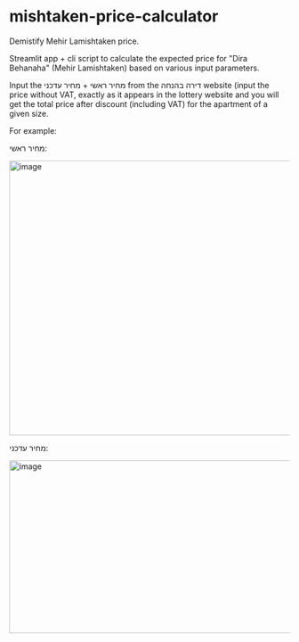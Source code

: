 # mishtaken-price-calculator
Demistify Mehir Lamishtaken price.

Streamlit app + cli script to calculate the expected price for "Dira Behanaha" (Mehir Lamishtaken) based on various input parameters.

Input the מחיר ראשי + מחיר עדכני from the דירה בהנחה website (input the price without VAT, exactly as it appears in the lottery website and you will get the total price after discount (including VAT) for the apartment of a given size.

For example:

מחיר ראשי:

<img width="614" height="493" alt="image" src="https://github.com/user-attachments/assets/82c0031c-2325-4a6d-9d80-53105a49ebd2" />

מחיר עדכני:

<img width="1455" height="310" alt="image" src="https://github.com/user-attachments/assets/d6150258-dfe2-4a5f-b1a0-e927cd05e715" />
